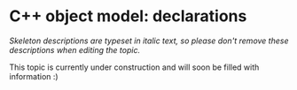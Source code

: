 # C++ object model: declarations

_Skeleton descriptions are typeset in italic text,_
_so please don't remove these descriptions when editing the topic._

This topic is currently under construction and will soon be filled with information :)
